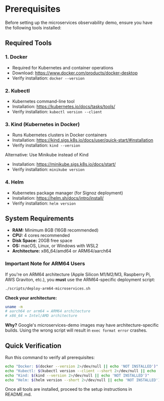 # Prerequisites

Before setting up the microservices observability demo, ensure you have the following tools installed:

## Required Tools

### 1. Docker
- Required for Kubernetes and container operations
- Download: https://www.docker.com/products/docker-desktop
- Verify installation: `docker --version`

### 2. Kubectl
- Kubernetes command-line tool
- Installation: https://kubernetes.io/docs/tasks/tools/
- Verify installation: `kubectl version --client`

### 3. Kind (Kubernetes in Docker)
- Runs Kubernetes clusters in Docker containers
- Installation: https://kind.sigs.k8s.io/docs/user/quick-start/#installation
- Verify installation: `kind --version`

Alternative: Use Minikube instead of Kind
- Installation: https://minikube.sigs.k8s.io/docs/start/
- Verify installation: `minikube version`

### 4. Helm
- Kubernetes package manager (for Signoz deployment)
- Installation: https://helm.sh/docs/intro/install/
- Verify installation: `helm version`

## System Requirements

- **RAM:** Minimum 8GB (16GB recommended)
- **CPU:** 4 cores recommended
- **Disk Space:** 20GB free space
- **OS:** macOS, Linux, or Windows with WSL2
- **Architecture:** x86_64/amd64 or ARM64/aarch64

### Important Note for ARM64 Users

If you're on ARM64 architecture (Apple Silicon M1/M2/M3, Raspberry Pi, AWS Graviton, etc.), you **must** use the ARM64-specific deployment script:

```bash
./scripts/deploy-arm64-microservices.sh
```

**Check your architecture:**
```bash
uname -m
# aarch64 or arm64 = ARM64 architecture
# x86_64 = Intel/AMD architecture
```

**Why?** Google's microservices-demo images may have architecture-specific builds. Using the wrong script will result in `exec format error` crashes.

## Quick Verification

Run this command to verify all prerequisites:

```bash
echo "Docker: $(docker --version 2>/dev/null || echo 'NOT INSTALLED')"
echo "Kubectl: $(kubectl version --client --short 2>/dev/null || echo 'NOT INSTALLED')"
echo "Kind: $(kind --version 2>/dev/null || echo 'NOT INSTALLED')"
echo "Helm: $(helm version --short 2>/dev/null || echo 'NOT INSTALLED')"
```

Once all tools are installed, proceed to the setup instructions in README.md.
